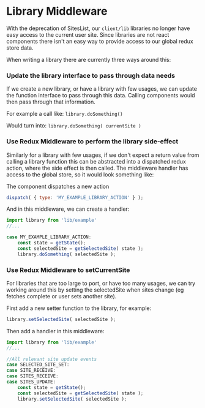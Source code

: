 Library Middleware
==================

With the deprecation of SitesList, our `client/lib` libraries no longer 
have easy access to the current user site. Since libraries are not react 
components there isn't an easy way to provide access to our global 
redux store data.

When writing a library there are currently three ways around this:

### Update the library interface to pass through data needs

If we create a new library, or have a library with few usages, we can
update the function interface to pass through this data. Calling components
would then pass through that information.

For example a call like:
`library.doSomething()`

Would turn into:
`library.doSomething( currentSite )`

### Use Redux Middleware to perform the library side-effect
Similarly for a library with few usages, if we don't expect a return value from
calling a library function this can be abstracted into a dispatched redux action,
where the side effect is then called. The middleware handler has access to the 
global store, so it would look something like:

The component dispatches a new action

```jsx
dispatch( { type: 'MY_EXAMPLE_LIBRARY_ACTION' } );
```

And in this middleware, we can create a handler:
```jsx
import library from 'lib/example'
//... 

case MY_EXAMPLE_LIBRARY_ACTION:
	const state = getState();
	const selectedSite = getSelectedSite( state );
	library.doSomething( selectedSite );
```


### Use Redux Middleware to setCurrentSite

For libraries that are too large to port, or have too many usages, 
we can try working around this by setting the selectedSite when
sites change (eg fetches complete or user sets another site).

First add a new setter function to the library, for example:

```jsx
library.setSelectedSite( selectedSite );
```

Then add a handler in this middleware:
```jsx
import library from 'lib/example'
//... 

//All relevant site update events
case SELECTED_SITE_SET:
case SITE_RECEIVE:
case SITES_RECEIVE:
case SITES_UPDATE:
	const state = getState();
	const selectedSite = getSelectedSite( state );
	library.setSelectedSite( selectedSite );
```


